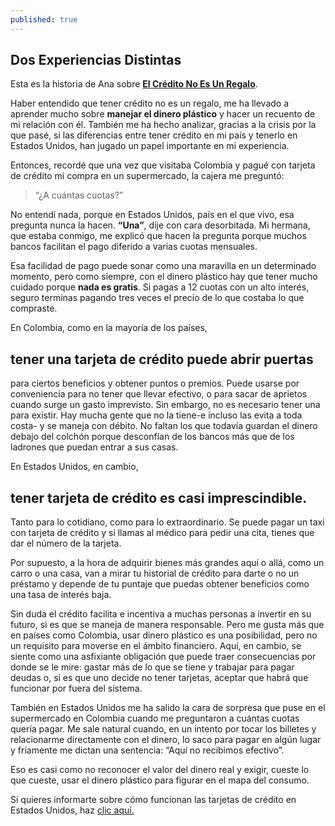 ```yaml
---
published: true
---
```

## Dos Experiencias Distintas

Esta es la historia de Ana sobre [**El Crédito No Es Un Regalo**](https://supermonedero.com/2018-02-20-El-cr%C3%A9dito-no-es-un-regalo/).

Haber entendido que tener crédito no es un regalo, me ha llevado a aprender mucho sobre **manejar el dinero plástico** y hacer un recuento de mi relación con él. También me ha hecho analizar, gracias a la crisis por la que pasé, si las diferencias entre tener crédito en mi país y tenerlo en Estados Unidos, han jugado un papel importante en mi experiencia. 

Entonces, recordé que una vez que visitaba Colombia y pagué con tarjeta de crédito mi compra en un supermercado, la cajera me preguntó: 

> “¿A cuántas cuotas?”

No entendí nada, porque en Estados Unidos, país en el que vivo, esa pregunta nunca la hacen. **“Una”**, dije con cara desorbitada. Mi hermana, que estaba conmigo, me explicó que hacen la pregunta porque muchos bancos facilitan el pago diferido a varias cuotas mensuales.

Esa facilidad de pago puede sonar como una maravilla en un determinado momento, pero como siempre, con el dinero plástico hay que tener mucho cuidado porque **nada es gratis**. Si pagas a 12 cuotas con un alto interés, seguro terminas pagando tres veces el precio de lo que costaba lo que compraste. 

En Colombia, como en la mayoría de los países, 
## tener una tarjeta de crédito puede abrir puertas
para ciertos beneficios y obtener puntos o premios. Puede usarse por conveniencia para no tener que llevar efectivo, o para sacar de aprietos cuando surge un gasto imprevisto. Sin embargo, no es necesario tener una para existir. Hay mucha gente que no la tiene-e incluso las evita a toda costa- y se maneja con débito. No faltan los que todavía guardan el dinero debajo del colchón porque desconfían de los bancos más que de los ladrones que puedan entrar a sus casas.

En Estados Unidos, en cambio, 
## tener tarjeta de crédito es casi imprescindible. 
Tanto para lo cotidiano, como para lo extraordinario. Se puede pagar un taxi con tarjeta de crédito y si llamas al médico para pedir una cita, tienes que dar el número de la tarjeta. 

Por supuesto, a la hora de adquirir bienes más grandes aquí o allá, como un carro o una casa, van a mirar tu historial de crédito para darte o no un préstamo y depende de tu puntaje que puedas obtener beneficios como una tasa de interés baja. 

Sin duda el crédito facilita e incentiva a muchas personas a invertir en su futuro, si es que se maneja de manera responsable. Pero me gusta más que en países como Colombia, usar dinero plástico es una posibilidad, pero no un requisito para moverse en el ámbito financiero. Aquí, en cambio, se siente como una asfixiante obligación que puede traer consecuencias por donde se le mire: gastar más de lo que se tiene y trabajar para pagar deudas o, si es que uno decide no tener tarjetas, aceptar que habrá que funcionar por fuera del sistema. 

También en Estados Unidos me ha salido la cara de sorpresa que puse en el supermercado en Colombia cuando me preguntaron a cuántas cuotas quería pagar. Me sale natural cuando, en un intento por tocar los billetes y relacionarme directamente con el dinero, lo saco para pagar en algún lugar y fríamente me dictan una sentencia: “Aquí no recibimos efectivo”. 

Eso es casi como no reconocer el valor del dinero real y exigir, cueste lo que cueste, usar el dinero plástico para figurar en el mapa del consumo. 

Si quieres informarte sobre cómo funcionan las tarjetas de crédito en Estados Unidos, haz [clic aquí.](https://supermonedero.com/2017-01-26-credit-cards-101/) 
